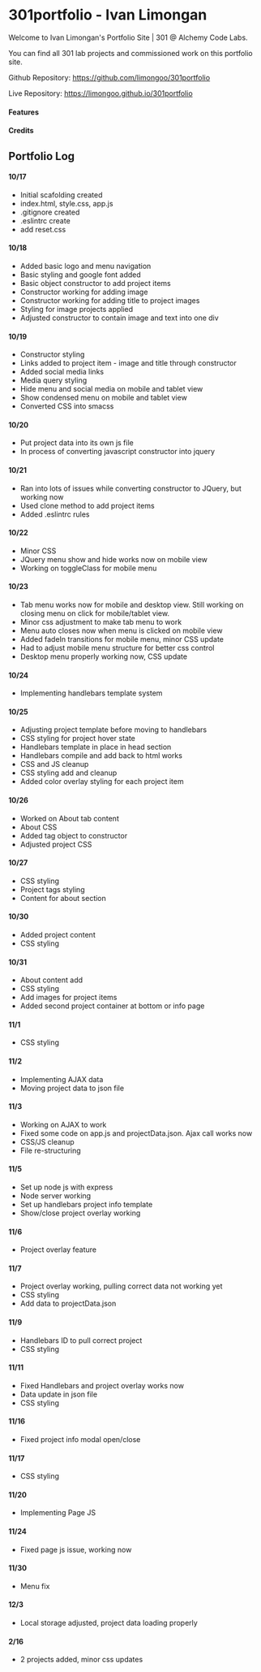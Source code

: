 # 301portfolio - Ivan Limongan



Welcome to Ivan Limongan's Portfolio Site  |  301 @ Alchemy Code Labs.

You can find all 301 lab projects and commissioned work on this portfolio site.

Github Repository: https://github.com/limongoo/301portfolio

Live Repository: https://limongoo.github.io/301portfolio


#### Features


#### Credits



## Portfolio Log

#### 10/17
- Initial scafolding created
- index.html, style.css, app.js
- .gitignore created
- .eslintrc create
- add reset.css

#### 10/18
- Added basic logo and menu navigation
- Basic styling and google font added
- Basic object constructor to add project items
- Constructor working for adding image
- Constructor working for adding title to project images
- Styling for image projects applied
- Adjusted constructor to contain image and text into one div

#### 10/19
- Constructor styling
- Links added to project item - image and title through constructor
- Added social media links
- Media query styling
- Hide menu and social media on mobile and tablet view
- Show condensed menu on mobile and tablet view
- Converted CSS into smacss

#### 10/20
- Put project data into its own js file
- In process of converting javascript constructor into jquery

#### 10/21
- Ran into lots of issues while converting constructor to JQuery, but working now
- Used clone method to add project items
- Added .eslintrc rules

#### 10/22
- Minor CSS
- JQuery menu show and hide works now on mobile view
- Working on toggleClass for mobile menu 

#### 10/23
- Tab menu works now for mobile and desktop view. Still working on closing menu on click for mobile/tablet view.
- Minor css adjustment to make tab menu to work
- Menu auto closes now when menu is clicked on mobile view
- Added fadeIn transitions for mobile menu, minor CSS update
- Had to adjust mobile menu structure for better css control
- Desktop menu properly working now, CSS update

#### 10/24
- Implementing handlebars template system

#### 10/25
- Adjusting project template before moving to handlebars
- CSS styling for project hover state
- Handlebars template in place in head section
- Handlebars compile and add back to html works
- CSS and JS cleanup
- CSS styling add and cleanup
- Added color overlay styling for each project item

#### 10/26
- Worked on About tab content
- About CSS
- Added tag object to constructor
- Adjusted project CSS

#### 10/27
- CSS styling
- Project tags styling
- Content for about section

#### 10/30
- Added project content
- CSS styling

#### 10/31
- About content add
- CSS styling
- Add images for project items
- Added second project container at bottom or info page

#### 11/1
- CSS styling

#### 11/2
- Implementing AJAX data
- Moving project data to json file

#### 11/3
- Working on AJAX to work
- Fixed some code on app.js and projectData.json. Ajax call works now
- CSS/JS cleanup
- File re-structuring

#### 11/5
- Set up node js with express
- Node server working
- Set up handlebars project info template
- Show/close project overlay working

#### 11/6 
- Project overlay feature

#### 11/7
- Project overlay working, pulling correct data not working yet
- CSS styling
- Add data to projectData.json

#### 11/9
- Handlebars ID to pull correct project
- CSS styling

#### 11/11
- Fixed Handlebars and project overlay works now
- Data update in json file
- CSS styling

#### 11/16 
- Fixed project info modal open/close

#### 11/17
- CSS styling

#### 11/20
- Implementing Page JS

#### 11/24
- Fixed page js issue, working now

#### 11/30
- Menu fix

#### 12/3
- Local storage adjusted, project data loading properly

#### 2/16
- 2 projects added, minor css updates